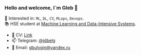 ### Hello and welcome, I`m Gleb 👋

🔭 Interested in: `ML`, `DL`, `CV`, `MLops`, `Devops`.<br>
📚 HSE student at [Machine Learning and Data-Intensive Systems](https://www.hse.ru/en/ma/mlds/).<br>


- 📑 CV: [Link](https://drive.google.com/file/d/1al9AMwfZn2huqfJCY__JqwsRzITXaXAH/view?usp=sharing)
- 📫 Telegram: [@jdbelg](https://t.me/jdbelg)
- 📧 Email: gbulygin@yandex.ru
